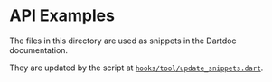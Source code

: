 # API Examples

The files in this directory are used as snippets in the Dartdoc documentation.

They are updated by the script at
[`hooks/tool/update_snippets.dart`](../../../hooks/tool/update_snippets.dart).

